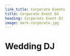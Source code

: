 ```yaml
---
link_title: Corporate Events
title: Corporate Event DJ
heading: Corporate Event DJ
image: mark-corporate.jpg
---
```


# Wedding DJ
